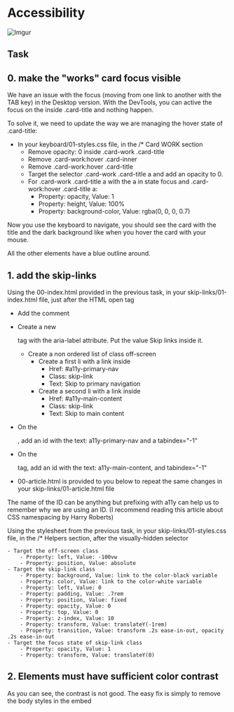 # Accessibility

![Imgur](https://i.imgur.com/W06MTSe.png)

## Task

## 0. make the "works" card focus visible

We have an issue with the focus (moving from one link to another with the TAB key) in the Desktop version. With the DevTools, you can active the focus on the <a> inside .card-title and nothing happen.

To solve it, we need to update the way we are managing the hover state of .card-title:

- In your keyboard/01-styles.css file, in the /* Card WORK section
    - Remove opacity: 0 inside .card-work .card-title
    - Remove .card-work:hover .card-inner
    - Remove .card-work:hover .card-title
    - Target the selector .card-work .card-title a and add an opacity to 0.
    - For .card-work .card-title a with the a in state focus and .card-work:hover .card-title a:
        - Property: opacity, Value: 1
        - Property: height, Value: 100%
        - Property: background-color, Value: rgba(0, 0, 0, 0.7)

Now you use the keyboard to navigate, you should see the card with the title and the dark background like when you hover the card with your mouse.

All the other elements have a blue outline around.


## 1. add the skip-links

Using the 00-index.html provided in the previous task, in your skip-links/01-index.html file, just after the <body> HTML open tag

- Add the <!-- Skip links --> comment
- Create a new <nav> tag with the aria-label attribute. Put the value Skip links inside it.
    - Create a non ordered list of class off-screen
        - Create a first li with a link inside
            - Href: #a11y-primary-nav
            - Class: skip-link
            - Text: Skip to primary navigation
        - Create a second li with a link inside
            - Href: #a11y-main-content
            - Class: skip-link
            - Text: Skip to main content
- On the <nav class="navbar-menu">, add an id with the text: a11y-primary-nav and a tabindex="-1"
- On the <main> tag, add an id with the text: a11y-main-content, and tabindex="-1"

- 00-article.html is provided to you below to repeat the same changes in your skip-links/01-article.html file

The name of the ID can be anything but prefixing with a11y can help us to remember why we are using an ID. (I recommend reading this article about CSS namespacing by Harry Roberts)

Using the stylesheet from the previous task, in your skip-links/01-styles.css file, in the /* Helpers section, after the visually-hidden selector

    - Target the off-screen class
        - Property: left, Value: -100vw
        - Property: position, Value: absolute
    - Target the skip-link class
        - Property: background, Value: link to the color-black variable
        - Property: color, Value: link to the color-white variable
        - Property: left, Value: 0
        - Property: padding, Value: .7rem
        - Property: position, Value: fixed
        - Property: opacity, Value: 0
        - Property: top, Value: 0
        - Property: z-index, Value: 10
        - Property: transform, Value: translateY(-1rem)
        - Property: transition, Value: transform .2s ease-in-out, opacity .2s ease-in-out
    - Target the focus state of skip-link class
        - Property: opacity, Value: 1
        - Property: transform, Value: translateY(0)

## 2. Elements must have sufficient color contrast 

As you can see, the contrast is not good. The easy fix is simply to remove the body styles in the embed <style>. Do this in your fix-a11y/01-index.html file. In a real case, you could use the Contrast Ratio section of the Color Picker.

Check with Axe to ensure the issue is fixed.

## 3. Documents must have <title> element to aid in navigation

Taking your code from the previous task, in your fix-a11y/02-index.html file

- Add a title: Homepage - A fake website

Check with Axe to ensure the issue is fixed

## 4. <html> element must have a lang attribute

Taking your code from the previous task, in your fix-a11y/03-index.html file

- On the html tag, add the attribute lang with the en value.

Check with Axe to ensure the issue is fixed.

## 5. Images must have alternate text

Taking your code from the previous task, in your fix-a11y/04-index.html file

    - Locate the img that points to the logo.png
        - Add an alt attribute with the text Name of the logo
    - Locate the img that points to the hero-img.png
        - Add an empty alt (decorative image)

## 6. Form elements must have labels

Taking your code from the previous task, in your fix-a11y/05-index.html file, locate the form

    - Add a label just before the input
        - Class: visually-hidden
        - For: email
    - On the input
        - Add an id: email

Axe tells use that the issue is solved. But actually, some elements should be fixed for better accessibility and usability.

    - We can change the type from text to email
    - Add the attribute autocomplete with the value email
    - Add the required attribute and the aria-required="true"
    - Change the a to be a button
    - We can remove the placeholder as it doesn’t add any value

We don’t have any error handling in our example, that should exist on the front-end / back-end side.

## 7. Links must have discernible text

In your fix-a11y/06-index.html file

    - Locate thefacebook-icon and add an aria-label on the a with the text Facebook
    - Locate the twitter-icon and add an aria-label on the a with the text Twitter

Links should never be empty, in our case, we are using a font (like Font Awesome) to generate icons.

## 8. Zooming and scaling must not be disabled

In your fix-a11y/07-index.html file

- Locate the meta viewport and remove user-scalable=no


## 9. Heading levels should only increase by one and all page content must be contained by landmarks

You can install the headingsMap extension to have a visual representation of your headings.

Taking your code from the previous task, in your fix-a11y/08-index.html file

    - Like our Techium project, we are going to create an h1 just after the <div class="header"> closing tag. (The h1 will be sibling to the <div - class="header"> div)
        - Text: Homepage
    - Change <h6>This is me</h6> to be <h2>This is me</h2>
    - Change <h1>Philip Gilbert</h1> to be <span>Philip Gilbert</span>
    - Change <h6>About Me</h6> to be <h2>About Me</h2>
    - Change <h1>Personal Details</h1> to be <span>Personal Details</span>
    - Change <h1>My Offered Services</h1> to be <h2>My Offered Services</h2>
    - Change <h4>Web Design</h4> to be <h3>Web Design</h3>
    - Change <h4>Web Development</h4> to be <h3>Web Development</h3>
    - Change <h1 class="counter">2536</h1> to be <span class="counter">2536</span>
    - Change <h1 class="counter">6784</h1> to be <span class="counter">6784</span>
    - Change <h1>Client's Feedback About Me</h1> to be <h2>Client's Feedback About Me</h2>
    - Change <h4>Harriet Maxwell</h4> to be <span>Harriet Maxwell</span>
    - Change <h1>Choose Your Plan</h1> to be <h2>Choose Your Plan</h2>
    - Change <h1>01</h1> to be <h3>01</h3>
    - Change <h1>$199.00</h1> to be <span>$199.00</span>
    - Change <h4>About Me</h4> to be <span>About Me</span>
    - Change <h4>Newsletter</h4> to be <span>Newsletter</span>
    - Change <h4>Follow Me</h4> to be <span>Follow Me</span>

Fixing wrong headings is not an easy task. Headings represent the outline of your content. Like the table of contents in a book, headings should help to understand what is inside your page.

Always ask yourself if that word or sentence would make sense for anybody visiting your website.


## 10. Document must have one main landmark

You can install the Landmarks extension to visually locate the landmarks on your pages.

Taking your code from the previous task, in your fix-a11y/09-index.html file

    - Locate the header class and convert that <div> into a <header> tag (only change the tag, no need to change or remove other attributes in the tag)
    - Convert the <div class='nav'> into a <nav> element (only change the tag, no need to change or remove other attributes in the tag)
    - Wrap everything from the <h1>Homepage</h1> to before the <div class="footer"> in a <main> tag.
    - Locate the footer class and transform the div to a <footer> (only change the tag, no need to change or remove other attributes in the tag)
    - Locate all divs with the section class, and update divs to be <section> (only change the tag, no need to change or remove other attributes in the tag). Except the one with the Projects Completed text. Sections should have headings, we don’t have one anymore.

If you open the landmarks extension, you should see the landmarks showing.

Tip

Remember that header, section, footer etc contain a default role (=landmarks).

All automated issues are now solved! You fixed around 50% of accessibility issues. The rest are manual issues, tested using screen-reading tools or just reading the code.

## 11. More than 2 elements become list 

Automated tools can’t always alert about elements that should exist as a list.

Taking your code from the previous task, in your fix-a11y/10-index.html file

- Locate the nav
    - Transform the <div> in a <ul> and every <p> in an li
- Locate the div with package-list class
    - Transform the children in an ul with the 3 spans being each an li


---

## Author
* **Mafe** - [Madez17](https://github.com/Madez17)